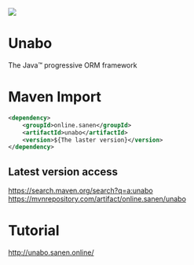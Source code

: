 <a href="http://unabo.sanen.online/" target="_blank"><img src="http://unabo.sanen.online/img/logo.41d2d27f.svg" /></a>
# Unabo
The Java™ progressive ORM framework

# Maven Import

```xml
<dependency>
    <groupId>online.sanen</groupId>
    <artifactId>unabo</artifactId>
    <version>${The laster version}</version>
</dependency>
```
## Latest version access <br>
<a taget="_blank" href="https://search.maven.org/search?q=a:unabo">https://search.maven.org/search?q=a:unabo</a> <br>
<a taget="_blank" href="https://mvnrepository.com/artifact/online.sanen/unabo">https://mvnrepository.com/artifact/online.sanen/unabo</a>

# Tutorial

http://unabo.sanen.online/

